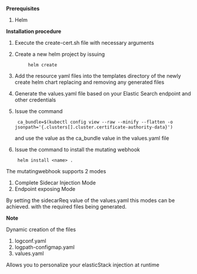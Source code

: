 **Prerequisites**

1. Helm 

**Installation procedure**

1. Execute the create-cert.sh file with necessary arguments
2. Create a new helm project by issuing
        
            helm create
            
3. Add the resource yaml files into the templates directory of the newly 
create helm chart replacing and removing any generated files
4. Generate the values.yaml file based on your Elastic Search endpoint and
other credentials
5. Issue the command 

        ca_bundle=$(kubectl config view --raw --minify --flatten -o jsonpath='{.clusters[].cluster.certificate-authority-data}')
        
   and use the value as the ca_bundle value in the values.yaml file
   
6. Issue the command to install the mutating webhook

        helm install <name> .
        
The mutatingwebhook supports 2 modes
1. Complete Sidecar Injection Mode
2. Endpoint exposing Mode

By setting the sidecarReq value of the values.yaml this modes can be achieved. with the required files being generated.

**Note**

Dynamic creation of the files
   1. logconf.yaml
   2. logpath-configmap.yaml
   3. values.yaml
   
Allows you to personalize your elasticStack injection at runtime
        
